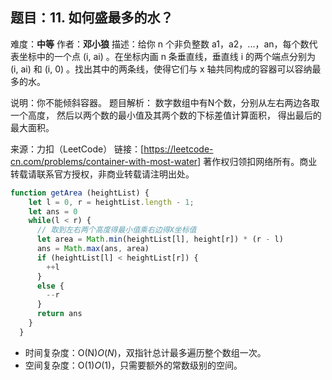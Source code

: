 ## 题目：11. 如何盛最多的水？
难度：**中等** 作者：**邓小狼**
描述：给你 n 个非负整数 a1，a2，...，an，每个数代表坐标中的一个点 (i, ai) 。在坐标内画 n 条垂直线，垂直线 i 的两个端点分别为 (i, ai) 和 (i, 0) 。找出其中的两条线，使得它们与 x 轴共同构成的容器可以容纳最多的水。

说明：你不能倾斜容器。
题目解析： 数字数组中有N个数，分别从左右两边各取一个高度， 然后以两个数的最小值及其两个数的下标差值计算面积， 得出最后的最大面积。

来源：力扣（LeetCode）
链接：[https://leetcode-cn.com/problems/container-with-most-water]
著作权归领扣网络所有。商业转载请联系官方授权，非商业转载请注明出处。
 

```js
function getArea (heightList) {
    let l = 0, r = heightList.length - 1;
    let ans = 0
    while(l < r) {
      // 取到左右两个高度得最小值乘右边得X坐标值
      let area = Math.min(heightList[l], height[r]) * (r - l)
      ans = Math.max(ans, area)
      if (heightList[l] < heightList[r]) {
        ++l
      }
      else {
        --r 
      }
      return ans
    }
  }
```

- 时间复杂度：O(N)*O*(*N*)，双指针总计最多遍历整个数组一次。
- 空间复杂度：O(1)*O*(1)，只需要额外的常数级别的空间。





